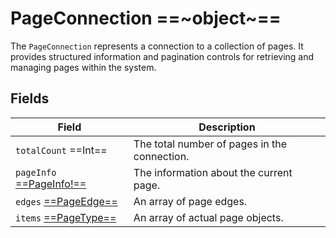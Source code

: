 # PageConnection ==~object~==

The `PageConnection` represents a connection to a collection of pages. It provides structured information and pagination controls for retrieving and managing pages within the system. 

## Fields

| Field                                                           | Description                                            |
|-----------------------------------------------------------------|--------------------------------------------------------|
| `totalCount` ==Int==                                            | The total number of pages in the connection.           |
| `pageInfo` [==PageInfo!==](../../Catalog/objects/PageInfo.md)   | The information about the current page.                |
| `edges` [==PageEdge==](PageEdge.md)                             | An array of page edges.                                |
| `items` [==PageType==](PageType.md)                             | An array of actual page objects.                       |